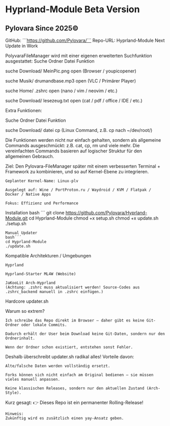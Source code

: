# Hyprland-Module Beta Version
Pylovara Since 2025©
-
GitHub: ´´´https://github.com/Pylovara/```
Repo-URL: Hyprland-Module
Next Update in Work

PolyvaraFileManager wird mit einer eigenen erweiterten Suchfunktion ausgestattet:
Suche	Ordner	Datei	Funktion

suche	Download/	MeinPic.png	open (Browser / youpicopener)

suche	Musik/	drumandbase.mp3	open (VLC / Primärer Player)

suche	Home/	.zshrc	open (nano / vim / neovim / etc.)

suche	Download/	lesezeug.txt	open (cat / pdf / office / IDE / etc.)


Extra Funktionen:

Suche	Ordner	Datei	Funktion

suche	Download/	datei	cp (Linux Command, z.B. cp nach ~/dev/root/)

Die Funktionen werden nicht nur einfach gehalten, sondern als allgemeine Commands ausgeschmückt:
z.B. cat, cp, rm und viele mehr.
Die vereinfachten Commands basieren auf logischer Struktur für den allgemeinen Gebrauch.

Ziel:
Den Pylovara-FileManager später mit einem verbesserten Terminal + Framework zu kombinieren,
und so auf Kernel-Ebene zu integrieren.

    Geplanter Kernel-Name: Linux-plv

    Ausgelegt auf: Wine / PortProton.ru / Waydroid / KVM / Flatpak / Docker / Native Apps

    Fokus: Effizienz und Performance

Installation
bash ´´´ 
git clone https://github.com/Pylovara/Hyprland-Module.git
cd Hyprland-Module
chmod +x setup.sh
chmod +x update.sh
./setup.sh
```
Manual Updater
bash´´´ 
cd Hyprland-Module
./update.sh
```
Kompatible Architekturen / Umgebungen

    Hyprland

    Hyprland-Starter ML4W (Website)

    JaKooLit Arch-Hyprland
    (Achtung: .zshrc muss aktualisiert werden! Source-Codes aus .zshrc_backend manuell in .zshrc einfügen.)

Hardcore updater.sh

Warum so extrem?

    Ich schreibe das Repo direkt im Browser – daher gibt es keine Git-Ordner oder lokale Commits.

    Dadurch erhält der User beim Download keine Git-Daten, sondern nur den Ordnerinhalt.

    Wenn der Ordner schon existiert, entstehen sonst Fehler.

Deshalb überschreibt updater.sh radikal alles!
Vorteile davon:

    Alte/falsche Daten werden vollständig ersetzt.

    Forks können sich nicht einfach am Original bedienen – sie müssen vieles manuell anpassen.

    Keine klassischen Releases, sondern nur den aktuellen Zustand (Arch-Style).

Kurz gesagt:
👉 Dieses Repo ist ein permanenter Rolling-Release!

    Hinweis:
    Zukünftig wird es zusätzlich einen yay-Ansatz geben.
